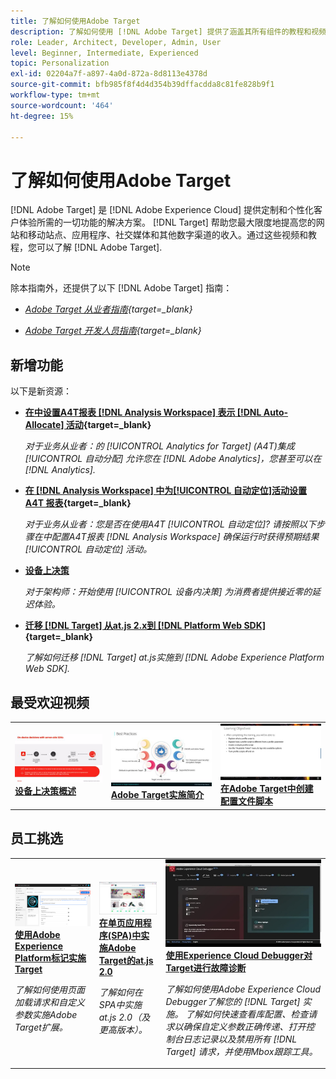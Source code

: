 ```yaml
---
title: 了解如何使用Adobe Target
description: 了解如何使用 [!DNL Adobe Target] 提供了涵盖其所有组件的教程和视频集合。
role: Leader, Architect, Developer, Admin, User
level: Beginner, Intermediate, Experienced
topic: Personalization
exl-id: 02204a7f-a897-4a0d-872a-8d8113e4378d
source-git-commit: bfb985f8f4d4d354b39dffacdda8c81fe828b9f1
workflow-type: tm+mt
source-wordcount: '464'
ht-degree: 15%

---
```


# 了解如何使用Adobe Target

[!DNL Adobe Target] 是 [!DNL Adobe Experience Cloud] 提供定制和个性化客户体验所需的一切功能的解决方案。 [!DNL Target] 帮助您最大限度地提高您的网站和移动站点、应用程序、社交媒体和其他数字渠道的收入。通过这些视频和教程，您可以了解 [!DNL Adobe Target].

>[!NOTE]
>
>除本指南外，还提供了以下 [!DNL Adobe Target] 指南：
>
>* *[Adobe Target 从业者指南](https://experienceleague.adobe.com/docs/target/using/target-home.html?lang=zh-Hans){target=_blank}*
>
>* *[Adobe Target 开发人员指南](https://experienceleague.adobe.com/docs/target-dev/developer/overview.html){target=_blank}*


## 新增功能

以下是新资源：

* **[在中设置A4T报表 [!DNL Analysis Workspace] 表示 [!DNL Auto-Allocate] 活动](integrations/set-up-a4t-reports-in-analysis-workspace-for-auto-allocate-activities.md){target=_blank}**

   *对于业务从业者：的 [!UICONTROL Analytics for Target] (A4T)集成 [!UICONTROL 自动分配] 允许您在 [!DNL Adobe Analytics]，您甚至可以在 [!DNL Analytics].*


* **[在  [!DNL Analysis Workspace]  中为[!UICONTROL 自动定位]活动设置 A4T 报表](integrations/set-up-a4t-reports-in-analysis-workspace-for-auto-target-activities.md){target=_blank}**

   *对于业务从业者：您是否在使用A4T [!UICONTROL 自动定位]? 请按照以下步骤在中配置A4T报表 [!DNL Analysis Workspace] 确保运行时获得预期结果 [!UICONTROL 自动定位] 活动。*

* **[设备上决策](implementation/on-device-decisioning-overview.md)**

   *对于架构师：开始使用 [!UICONTROL 设备内决策] 为消费者提供接近零的延迟体验。*

* **[迁移 [!DNL Target] 从at.js 2.x到 [!DNL Platform Web SDK]](https://experienceleague.adobe.com/docs/platform-learn/migrate-target-to-websdk/introduction.html){target=_blank}**

   *了解如何迁移 [!DNL Target] at.js实施到 [!DNL Adobe Experience Platform Web SDK].*

## 最受欢迎视频

<table>
<tr>
  <td>
    <a href="https://experienceleague.adobe.com/docs/target-dev/developer/server-side/on-device-decisioning/overview.html"> 
      <img alt="设备上决策概述" src="./assets/329032.png"/>
    </a>
    <div>
      <a href="https://experienceleague.adobe.com/docs/target-dev/developer/server-side/on-device-decisioning/overview.html">
    <strong>设备上决策概述</strong>
    </a>
    </div>
    <!--- <p>
    <em>Learn how to implement the Adobe Target extension with a page load request and custom parameters.</em>
    <p> --->
  </td>
   <td>
    <a href="https://experienceleague.adobe.com/docs/target-learn/tutorials/implementation/2.1-intro-to-target-implementation.html">
      <img alt="Adobe Target实施简介" src="./assets/35139.png" />
    </a>
    <div>
    <a href="https://experienceleague.adobe.com/docs/target-learn/tutorials/implementation/2.1-intro-to-target-implementation.html">
    <strong>Adobe Target实施简介</strong>
    </a>
    </div>
    <!--- <p>
    <em> Learn how to implement at.js 2.0 (and later) in SPAs.</em>
    <p> --->
  </td>
  <td>
    <a href="https://experienceleague.adobe.com/docs/target-learn/tutorials/audiences/create-profile-scripts.html">
      <img alt="在Adobe Target中创建配置文件脚本" src="./assets/17394.png" />
    </a>
    <div>
      <a href="https://experienceleague.adobe.com/docs/target-learn/tutorials/audiences/create-profile-scripts.html">
    <strong>在Adobe Target中创建配置文件脚本</strong>
    </a>
    </div>
    <!--- <p>
    <em>Learn how to use the Adobe Experience Cloud Debugger to understand your [!DNL Target] implementation. Learn how to quickly view your library configuration, examine requests to make sure that your custom parameters are being passed correctly, turn on console logging, and disable all [!DNL Target] requests, and use the Mbox Trace tool.</em>
    <p> --->
  </td>
</tr>
</table>

## 员工挑选

<table>
<tr>
  <td>
    <a href="https://experienceleague.adobe.com/docs/platform-learn/implement-in-websites/implement-solutions/target.html"> 
      <img alt="使用Adobe Experience Platform标记实施Target" src="./assets/add-adobe-target.png"/>
    </a>
    <div>
      <a href="https://experienceleague.adobe.com/docs/platform-learn/implement-in-websites/implement-solutions/target.html">
    <strong>使用Adobe Experience Platform标记实施Target</strong>
    </a>
    </div>
    <p>
    <em>了解如何使用页面加载请求和自定义参数实施Adobe Target扩展。</em>
    <p>
  </td>
   <td>
    <a href="https://experienceleague.adobe.com/docs/target-learn/tutorials/implementation/implement-atjs-20-in-a-single-page-application.html">
      <img alt="在单页应用程序(SPA)中实施Adobe Target的at.js 2.0" src="./assets/26248.png" />
    </a>
    <div>
    <a href="https://experienceleague.adobe.com/docs/target-learn/tutorials/implementation/implement-atjs-20-in-a-single-page-application.html">
    <strong>在单页应用程序(SPA)中实施Adobe Target的at.js 2.0</strong>
    </a>
    </div>
    <p>
    <em> 了解如何在SPA中实施at.js 2.0（及更高版本）。</em>
    <p>
  </td>
  <td>
    <a href="https://experienceleague.adobe.com/docs/target-learn/tutorials/troubleshooting/troubleshoot-with-the-experience-cloud-debugger.html">
      <img alt="使用Experience Cloud Debugger对Target进行故障诊断" src="./assets/23115.png" />
    </a>
    <div>
      <a href="https://experienceleague.adobe.com/docs/target-learn/tutorials/troubleshooting/troubleshoot-with-the-experience-cloud-debugger.html">
    <strong>使用Experience Cloud Debugger对Target进行故障诊断</strong>
    </a>
    </div>
    <p>
    <em>了解如何使用Adobe Experience Cloud Debugger了解您的 [!DNL Target] 实施。 了解如何快速查看库配置、检查请求以确保自定义参数正确传递、打开控制台日志记录以及禁用所有 [!DNL Target] 请求，并使用Mbox跟踪工具。</em>
    <p>
  </td>
</tr>
</table>